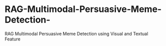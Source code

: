# RAG-Multimodal-Persuasive-Meme-Detection-
RAG Multimodal Persuasive Meme Detection using Visual and Textual Feature
